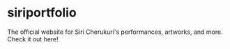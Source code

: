 # siriportfolio
The official website for Siri Cherukuri's performances, artworks, and more. Check it out here!
